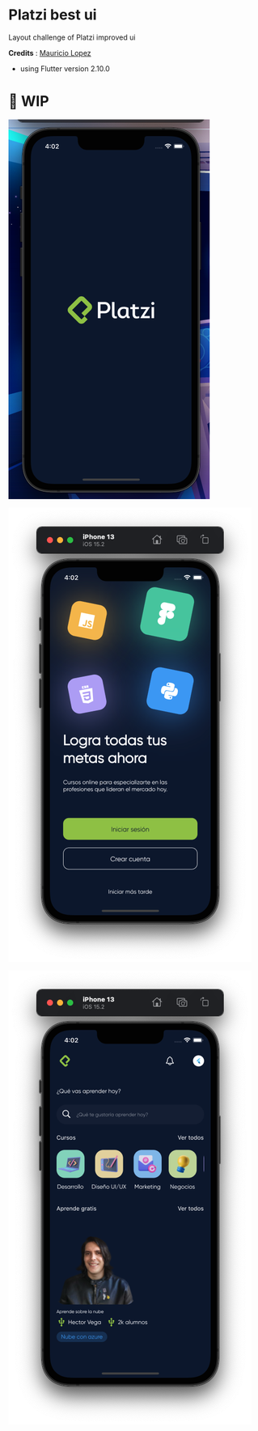 # Platzi best ui
Layout challenge of Platzi improved ui

  **Credits** : [Mauricio Lopez](https://www.figma.com/community/file/1082828356400039051)


* using Flutter version 2.10.0




# 🚧 WIP

![Home page](/screenshots/sc1.png )

![Sc3](/screenshots/sc3.png )

![Sc2](/screenshots/sc2.png )



